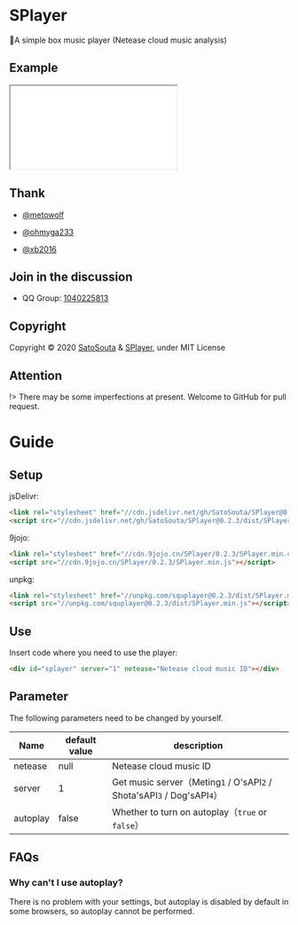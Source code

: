 # SPlayer

🍭A simple box music player (Netease cloud music analysis)

## Example

<iframe src="/0.2.3/example.html"></iframe>

## Thank
 
 - [@metowolf](https://github.com/metowolf)
 
 - [@ohmyga233](https://github.com/ohmyga233)

 - [@xb2016](https://github.com/xb2016)
 
## Join in the discussion

 - QQ Group: [1040225813](https://shang.qq.com/wpa/qunwpa?idkey=fb30524582f88ffc33bcb0da8734a91c877694984794f6cb7f87a3d1269eaecf)

## Copyright

Copyright © 2020 [SatoSouta](https://713.moe/) & [SPlayer](https://splayer.js.org/), under MIT License

## Attention

!> There may be some imperfections at present. Welcome to GitHub for pull request.

# Guide

## Setup

jsDelivr:

```html
<link rel="stylesheet" href="//cdn.jsdelivr.net/gh/SatoSouta/SPlayer@0.2.3/dist/SPlayer.min.css" />
<script src="//cdn.jsdelivr.net/gh/SatoSouta/SPlayer@0.2.3/dist/SPlayer.min.js"></script>
```

9jojo:
```html
<link rel="stylesheet" href="//cdn.9jojo.cn/SPlayer/0.2.3/SPlayer.min.css" />
<script src="//cdn.9jojo.cn/SPlayer/0.2.3/SPlayer.min.js"></script>
```

unpkg:
```html
<link rel="stylesheet" href="//unpkg.com/squplayer@0.2.3/dist/SPlayer.min.css" />
<script src="//unpkg.com/squplayer@0.2.3/dist/SPlayer.min.js"></script>
```

## Use

Insert code where you need to use the player:

```html
<div id="splayer" server="1" netease="Netease cloud music ID"></div>
```

## Parameter

The following parameters need to be changed by yourself.

Name | default value | description
----|-------|----
netease|null|Netease cloud music ID
server|1|Get music server（Meting`1` / O'sAPI`2` / Shota'sAPI`3` / Dog'sAPI`4`）
autoplay|false|Whether to turn on autoplay（`true` or `false`）

## FAQs

### Why can't I use autoplay?

There is no problem with your settings, but autoplay is disabled by default in some browsers, so autoplay cannot be performed.
